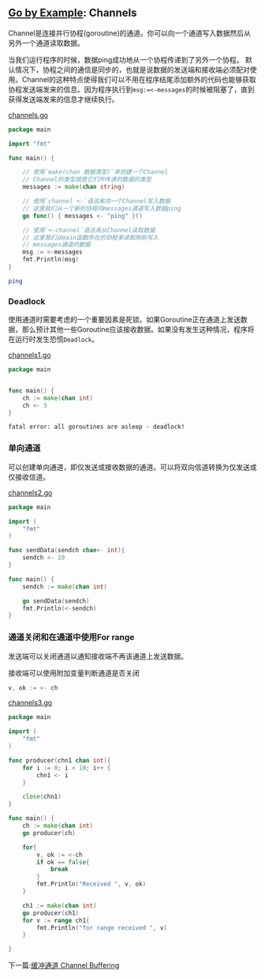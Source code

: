 ## [Go by Example](https://gobyexample.com/): Channels

Channel是连接并行协程(goroutine)的通道。你可以向一个通道写入数据然后从另外一个通道读取数据。

当我们运行程序的时候，数据ping成功地从一个协程传递到了另外一个协程。 默认情况下，协程之间的通信是同步的，也就是说数据的发送端和接收端必须配对使用。Channel的这种特点使得我们可以不用在程序结尾添加额外的代码也能够获取协程发送端发来的信息。因为程序执行到`msg:=<-messages`的时候被阻塞了，直到获得发送端发来的信息才继续执行。

[channels.go](<../src/channels.go>)

```go
package main

import "fmt"

func main() {

	// 使用`make(chan 数据类型)`来创建一个Channel
	// Channel的类型就是它们所传递的数据的类型
	messages := make(chan string)

	// 使用`channel <-`语法来向一个Channel写入数据
	// 这里我们从一个新的协程向messages通道写入数据ping
	go func() { messages <- "ping" }()

	// 使用`<-channel`语法来从Channel读取数据
	// 这里我们从main函数所在的协程来读取刚刚写入
	// messages通道的数据
	msg := <-messages
	fmt.Println(msg)
}
```

```bash
ping
```

### Deadlock

使用通道时需要考虑的一个重要因素是死锁。如果Goroutine正在通道上发送数据，那么预计其他一些Goroutine应该接收数据。如果没有发生这种情况，程序将在运行时发生恐慌`Deadlock`。

[channels1.go](<../src/channels1.go>)

```go
package main


func main() {  
    ch := make(chan int)
    ch <- 5
}
```

```
fatal error: all goroutines are asleep - deadlock!
```

### 单向通道

可以创建单向通道，即仅发送或接收数据的通道。可以将双向信道转换为仅发送或仅接收信道。

[channels2.go](<../src/channels2.go>)

```go
package main

import (
	"fmt"
)

func sendData(sendch chan<- int){
	sendch <- 10
}

func main() {
	sendch := make(chan int)

	go sendData(sendch)
	fmt.Println(<-sendch)
}
```



### 通道关闭和在通道中使用For range

发送端可以关闭通道以通知接收端不再该通道上发送数据。

接收端可以使用附加变量判断通道是否关闭

```go
v, ok := <- ch  
```

[channels3.go](<../src/channels3.go>)

```go
package main

import (
	"fmt"
)

func producer(chn1 chan int){
	for i := 0; i < 10; i++ {
		chn1 <- i
	}

	close(chn1)
}

func main() {
	ch := make(chan int)
	go producer(ch)

	for{
		v, ok := <-ch
		if ok == false{
			break
		}
		fmt.Println("Received ", v, ok)
	}

	ch1 := make(chan int)
	go producer(ch1)
	for v := range ch1{
		fmt.Println("for range received ", v)
	}

}
```



下一篇:[缓冲通道 Channel Buffering](channelbuffering.md)